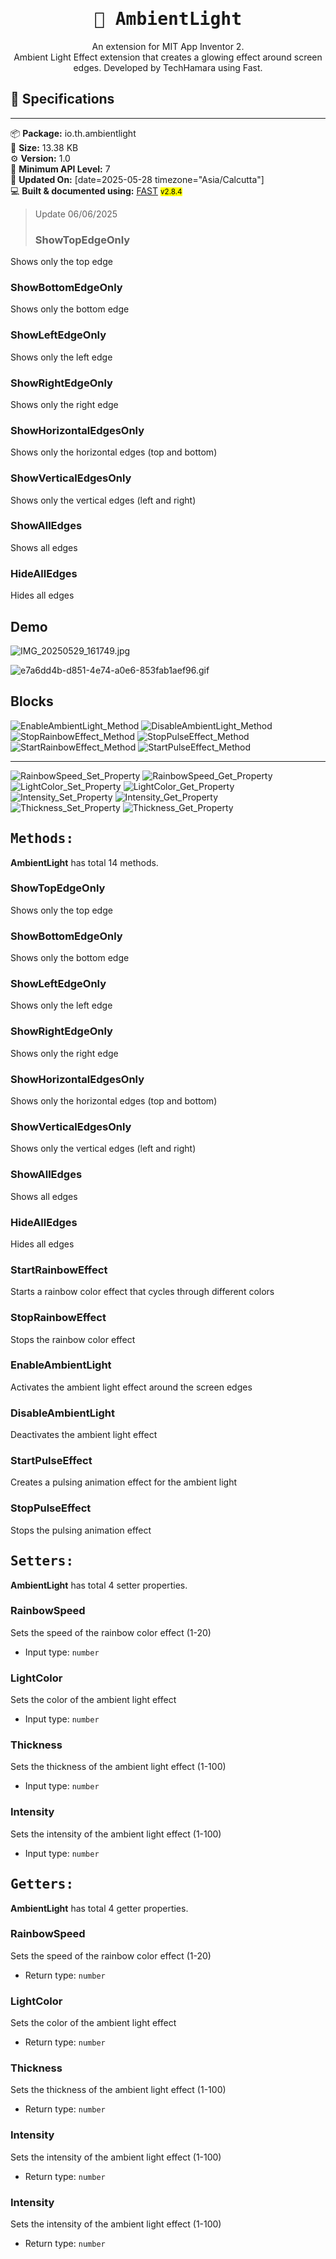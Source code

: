 <div align="center">
<h1><kbd>🧩 AmbientLight</kbd></h1>
An extension for MIT App Inventor 2.<br>
Ambient Light Effect extension that creates a glowing effect around screen edges. Developed by TechHamara using Fast.
</div>

## 📝 Specifications
* **
📦 **Package:** io.th.ambientlight<br>
💾 **Size:** 13.38 KB<br>
⚙️ **Version:** 1.0<br>
📱 **Minimum API Level:** 7<br>
📅 **Updated On:** [date=2025-05-28 timezone="Asia/Calcutta"]<br>
💻 **Built & documented using:** [FAST](https://community.appinventor.mit.edu/t/fast-an-efficient-way-to-build-extensions/129103?u=jewel) <small><mark>v2.8.4</mark></small>
<br>

> Update 06/06/2025
> ### ShowTopEdgeOnly
Shows only the top edge

### ShowBottomEdgeOnly
Shows only the bottom edge

### ShowLeftEdgeOnly
Shows only the left edge

### ShowRightEdgeOnly
Shows only the right edge

### ShowHorizontalEdgesOnly
Shows only the horizontal edges (top and bottom)

### ShowVerticalEdgesOnly
Shows only the vertical edges (left and right)

### ShowAllEdges
Shows all edges

### HideAllEdges
Hides all edges

## Demo

![IMG_20250529_161749.jpg](https://github.com/user-attachments/assets/9d37e316-44e1-4083-bb4d-c57ea183062f)

![e7a6dd4b-d851-4e74-a0e6-853fab1aef96.gif](https://github.com/user-attachments/assets/7c727b68-eea7-491b-b38c-88498df26bc6)


## Blocks

![EnableAmbientLight_Method](https://github.com/user-attachments/assets/14fa3627-65e1-4c38-b136-47e8137c448c)
![DisableAmbientLight_Method](https://github.com/user-attachments/assets/ed03aa58-996f-4e84-be8a-3c187582d25f)
![StopRainbowEffect_Method](https://github.com/user-attachments/assets/d25555c6-d694-4a3e-a9a7-b072a2d262e8)
![StopPulseEffect_Method](https://github.com/user-attachments/assets/53ba4c40-b8bd-4186-b7b2-953bc226d525)
![StartRainbowEffect_Method](https://github.com/user-attachments/assets/c1fcb765-80da-4484-b3a6-bd3999e23d01)
![StartPulseEffect_Method](https://github.com/user-attachments/assets/43da6e28-748b-4d13-84c5-6ff2a6c91065)

-----

![RainbowSpeed_Set_Property](https://github.com/user-attachments/assets/5cb1ccbe-6d16-4270-8b1d-261751f6f866)
![RainbowSpeed_Get_Property](https://github.com/user-attachments/assets/67491d83-f756-40df-b7ca-7fa64ed0d8d1)
![LightColor_Set_Property](https://github.com/user-attachments/assets/8e864d3a-1941-443a-a5b5-7cfe7f3f9329)
![LightColor_Get_Property](https://github.com/user-attachments/assets/bfda9434-0ed6-46b9-bda3-8ff3b99e92a0)
![Intensity_Set_Property](https://github.com/user-attachments/assets/519b2993-69ed-43f2-8e93-866c8edafc0a)
![Intensity_Get_Property](https://github.com/user-attachments/assets/b8bbfea8-2b5e-4285-91a0-7799046aac37)
![Thickness_Set_Property](https://github.com/user-attachments/assets/f03957f5-6831-408b-a1bd-b439387d0192)
![Thickness_Get_Property](https://github.com/user-attachments/assets/6182c216-1014-4555-b3c1-7dfc6e431f5a)


## <kbd>Methods:</kbd>
**AmbientLight** has total 14 methods.

### ShowTopEdgeOnly
Shows only the top edge

### ShowBottomEdgeOnly
Shows only the bottom edge

### ShowLeftEdgeOnly
Shows only the left edge

### ShowRightEdgeOnly
Shows only the right edge

### ShowHorizontalEdgesOnly
Shows only the horizontal edges (top and bottom)

### ShowVerticalEdgesOnly
Shows only the vertical edges (left and right)

### ShowAllEdges
Shows all edges

### HideAllEdges
Hides all edges

### StartRainbowEffect
Starts a rainbow color effect that cycles through different colors

### StopRainbowEffect
Stops the rainbow color effect

### EnableAmbientLight
Activates the ambient light effect around the screen edges

### DisableAmbientLight
Deactivates the ambient light effect

### StartPulseEffect
Creates a pulsing animation effect for the ambient light

### StopPulseEffect
Stops the pulsing animation effect

## <kbd>Setters:</kbd>
**AmbientLight** has total 4 setter properties.

### RainbowSpeed
Sets the speed of the rainbow color effect (1-20)

* Input type: `number`

### LightColor
Sets the color of the ambient light effect

* Input type: `number`

### Thickness
Sets the thickness of the ambient light effect (1-100)

* Input type: `number`

### Intensity
Sets the intensity of the ambient light effect (1-100)

* Input type: `number`

## <kbd>Getters:</kbd>
**AmbientLight** has total 4 getter properties.

### RainbowSpeed
Sets the speed of the rainbow color effect (1-20)

* Return type: `number`

### LightColor
Sets the color of the ambient light effect

* Return type: `number`

### Thickness
Sets the thickness of the ambient light effect (1-100)

* Return type: `number`

### Intensity
Sets the intensity of the ambient light effect (1-100)

* Return type: `number`



### Intensity
Sets the intensity of the ambient light effect (1-100)

* Return type: `number`

